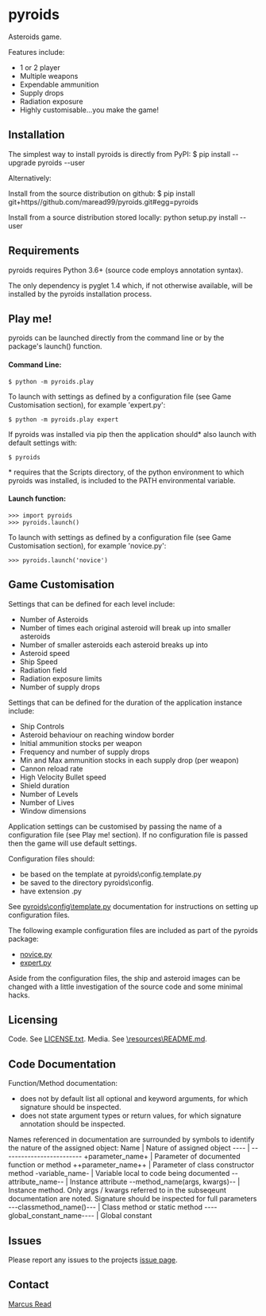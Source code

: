 # pyroids

Asteroids game.

Features include:
* 1 or 2 player
* Multiple weapons
* Expendable ammunition
* Supply drops
* Radiation exposure
* Highly customisable...you make the game!

## Installation

The simplest way to install pyroids is directly from PyPI:
	$ pip install --upgrade pyroids --user

Alternatively:

Install from the source distribution on github:
    $ pip install git+https//github.com/maread99/pyroids.git#egg=pyroids

Install from a source distribution stored locally:
    python setup.py install --user

## Requirements

pyroids requires Python 3.6+ (source code employs annotation syntax).

The only dependency is pyglet 1.4 which, if not otherwise available, will be installed by the pyroids installation process.

## Play me!

pyroids can be launched directly from the command line or by the package's launch() function.

#### Command Line:

    $ python -m pyroids.play

To launch with settings as defined by a configuration file (see Game 
Customisation section), for example 'expert.py':

    $ python -m pyroids.play expert

If pyroids was installed via pip then the application should\* also launch with default settings with:

	$ pyroids

\* requires that the Scripts directory, of the python environment to which pyroids was installed, is included to the PATH environmental variable.

#### Launch function:

    >>> import pyroids
    >>> pyroids.launch()

To launch with settings as defined by a configuration file (see Game Customisation section), for example 'novice.py':

    >>> pyroids.launch('novice')

## Game Customisation

Settings that can be defined for each level include:
* Number of Asteroids
* Number of times each original asteroid will break up into smaller asteroids
* Number of smaller asteroids each asteroid breaks up into
* Asteroid speed
* Ship Speed
* Radiation field
* Radiation exposure limits
* Number of supply drops

Settings that can be defined for the duration of the application instance 
include:
* Ship Controls	
* Asteroid behaviour on reaching window border	
* Initial ammunition stocks per weapon
* Frequency and number of supply drops
* Min and Max ammunition stocks in each supply drop (per weapon)
* Cannon reload rate
* High Velocity Bullet speed
* Shield duration
* Number of Levels
* Number of Lives
* Window dimensions

Application settings can be customised by passing the name of a configuration file (see Play me! section). If no configuration file is passed then the game will use default settings.

Configuration files should:
* be based on the template at pyroids\config.template.py
* be saved to the directory pyroids\config.
* have extension .py

See [pyroids\config\template.py](https://github.com/maread99/pyroids/blob/master/pyroids/config/template.py) documentation for instructions on setting up configuration files.

The following example configuration files are included as part of the pyroids 
package:
* [novice.py](https://github.com/maread99/pyroids/blob/master/pyroids/config/novice.py)
* [expert.py](https://github.com/maread99/pyroids/blob/master/pyroids/config/expert.py)

Aside from the configuration files, the ship and asteroid images can be changed with a little investigation of the source code and some minimal hacks.

## Licensing

Code. See [LICENSE.txt](https://github.com/maread99/pyroids/blob/master/LICENSE.txt).
Media. See [\resources\README.md](https://github.com/maread99/pyroids/blob/master/pyroids/resources/README.md).

## Code Documentation

Function/Method documentation:
* does not by default list all optional and keyword arguments, for which signature should be inspected.
* does not state argument types or return values, for which signature annotation should be inspected.

Names referenced in documentation are surrounded by symbols to identify the nature of the assigned object:
Name | Nature of assigned object
---- | -------------------------
+parameter_name+ | Parameter of documented function or method
++parameter_name++ | Parameter of class constructor method
-variable_name- | Variable local to code being documented
--attribute_name-- | Instance attribute
--method_name(args, kwargs)-- | Instance method. Only args / kwargs referred to in the 		subseqeunt documentation are noted. Signature should be inspected for full parameters
---classmethod_name()--- | Class method or static method
----global_constant_name---- | Global constant

## Issues

Please report any issues to the projects [issue page](https://github.com/maread99/pyroids/issues).

## Contact

[Marcus Read](mailto:marcusaread@gmail.com)